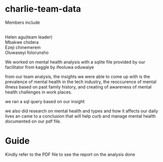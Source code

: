 # charlie-team-data

Members include 

<br>Helen agu(team leader)
<br>Mbakwe chidera 
<br>Ezeji chinemerem 
<br>Oluwaseyi folorunsho

We worked on mental health analysis with a sqlite file provided by our facilitator from kaggle by ifeoluwa oduwaiye

from our team analysis, the insights we were able to come up with is the prevalence of mental health in the tech industry, the reoccurence of mental illness based on past family history, and creating of awareness of mental health challenges in work places.

we ran a sql query based on our insight 

we also did research on mental health and types and how it affects our daily lives an came to a conclusion that will help curb and manage mental health documented on our pdf file.

# Guide
Kindly refer to the PDF file to see the report on the analysis done

